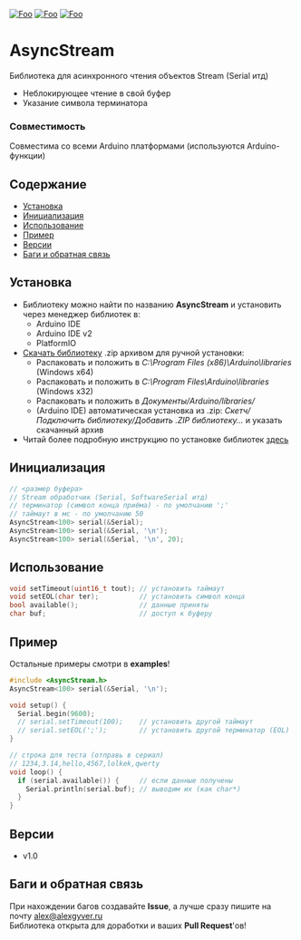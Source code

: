 [![Foo](https://img.shields.io/badge/Version-1.0-brightgreen.svg?style=flat-square)](#versions)
[![Foo](https://img.shields.io/badge/Website-AlexGyver.ru-blue.svg?style=flat-square)](https://alexgyver.ru/)
[![Foo](https://img.shields.io/badge/%E2%82%BD$%E2%82%AC%20%D0%9D%D0%B0%20%D0%BF%D0%B8%D0%B2%D0%BE-%D1%81%20%D1%80%D1%8B%D0%B1%D0%BA%D0%BE%D0%B9-orange.svg?style=flat-square)](https://alexgyver.ru/support_alex/)

# AsyncStream
Библиотека для асинхронного чтения объектов Stream (Serial итд)
- Неблокирующее чтение в свой буфер
- Указание символа терминатора

### Совместимость
Совместима со всеми Arduino платформами (используются Arduino-функции)

## Содержание
- [Установка](#install)
- [Инициализация](#init)
- [Использование](#usage)
- [Пример](#example)
- [Версии](#versions)
- [Баги и обратная связь](#feedback)

<a id="install"></a>
## Установка
- Библиотеку можно найти по названию **AsyncStream** и установить через менеджер библиотек в:
    - Arduino IDE
    - Arduino IDE v2
    - PlatformIO
- [Скачать библиотеку](https://github.com/GyverLibs/AsyncStream/archive/refs/heads/main.zip) .zip архивом для ручной установки:
    - Распаковать и положить в *C:\Program Files (x86)\Arduino\libraries* (Windows x64)
    - Распаковать и положить в *C:\Program Files\Arduino\libraries* (Windows x32)
    - Распаковать и положить в *Документы/Arduino/libraries/*
    - (Arduino IDE) автоматическая установка из .zip: *Скетч/Подключить библиотеку/Добавить .ZIP библиотеку…* и указать скачанный архив
- Читай более подробную инструкцию по установке библиотек [здесь](https://alexgyver.ru/arduino-first/#%D0%A3%D1%81%D1%82%D0%B0%D0%BD%D0%BE%D0%B2%D0%BA%D0%B0_%D0%B1%D0%B8%D0%B1%D0%BB%D0%B8%D0%BE%D1%82%D0%B5%D0%BA)

<a id="init"></a>
## Инициализация
```cpp
// <размер буфера>
// Stream обработчик (Serial, SoftwareSerial итд)
// терминатор (символ конца приёма) - по умолчанию ';'
// таймаут в мс - по умолчанию 50
AsyncStream<100> serial(&Serial);
AsyncStream<100> serial(&Serial, '\n');
AsyncStream<100> serial(&Serial, '\n', 20);
```

<a id="usage"></a>
## Использование
```cpp
void setTimeout(uint16_t tout); // установить таймаут
void setEOL(char ter);          // установить символ конца
bool available();               // данные приняты
char buf;                       // доступ к буферу
```

<a id="example"></a>
## Пример
Остальные примеры смотри в **examples**!
```cpp
#include <AsyncStream.h>
AsyncStream<100> serial(&Serial, '\n');

void setup() {
  Serial.begin(9600);
  // serial.setTimeout(100);	// установить другой таймаут
  // serial.setEOL(';');		// установить другой терминатор (EOL)
}

// строка для теста (отправь в сериал)
// 1234,3.14,hello,4567,lolkek,qwerty
void loop() {
  if (serial.available()) {     // если данные получены
    Serial.println(serial.buf); // выводим их (как char*)    
  }
}
```

<a id="versions"></a>
## Версии
- v1.0

<a id="feedback"></a>
## Баги и обратная связь
При нахождении багов создавайте **Issue**, а лучше сразу пишите на почту [alex@alexgyver.ru](mailto:alex@alexgyver.ru)  
Библиотека открыта для доработки и ваших **Pull Request**'ов!
